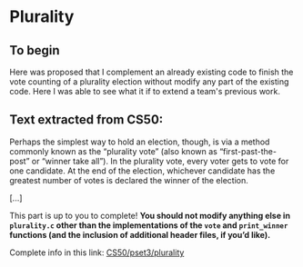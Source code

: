 # Plurality

## To begin

Here was proposed that I complement an already existing code to finish the vote counting of a plurality election without modify
any part of the existing code. Here I was able to see what it if to extend a team's previous work.

## Text extracted from CS50:

Perhaps the simplest way to hold an election, though, is via a method commonly known as the “plurality vote” (also known as 
“first-past-the-post” or “winner take all”). In the plurality vote, every voter gets to vote for one candidate. At the end of the 
election, whichever candidate has the greatest number of votes is declared the winner of the election.

[...]
  
This part is up to you to complete! <b>You should not modify anything else in ```plurality.c``` other than the implementations of the ```vote```
and ```print_winner``` functions (and the inclusion of additional header files, if you’d like).</b>

Complete info in this link:
[CS50/pset3/plurality](https://cs50.harvard.edu/x/2024/psets/3/plurality/)
